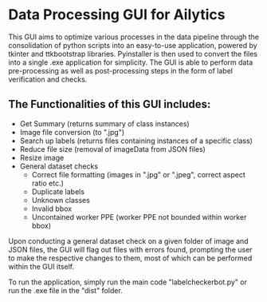 # Data Processing GUI for Ailytics
This GUI aims to optimize various processes in the data pipeline through the consolidation of python scripts into an easy-to-use application, powered by tkinter and ttkbootstrap libraries. Pyinstaller is then used to convert the files into a single .exe application for simplicity. The GUI is able to perform data pre-processing as well as post-processing steps in the form of label verification and checks. 

## The Functionalities of this GUI includes:
- Get Summary (returns summary of class instances)
- Image file conversion (to ".jpg")
- Search up labels (returns files containing instances of a specific class)
- Reduce file size (removal of imageData from JSON files)
- Resize image 
- General dataset checks
  - Correct file formatting (images in ".jpg" or ".jpeg", correct aspect ratio etc.)
  - Duplicate labels
  - Unknown classes
  - Invalid bbox 
  - Uncontained worker PPE (worker PPE not bounded within worker bbox)

Upon conducting a general dataset check on a given folder of image and JSON files, the GUI will flag out files with errors found, prompting the user to make the respective changes to them, most of which can be performed within the GUI itself.  

To run the application, simply run the main code "labelcheckerbot.py" or run the .exe file in the "dist" folder. 
